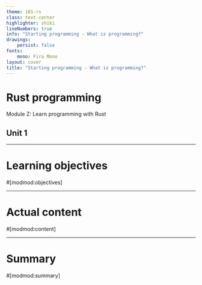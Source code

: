 ```yaml
---
theme: 101-rs
class: text-center
highlighter: shiki
lineNumbers: true
info: "Starting programming - What is programming?"
drawings:
    persist: false
fonts:
    mono: Fira Mono
layout: cover
title: "Starting programming - What is programming?"
---
```


# Rust programming

Module Z: Learn programming with Rust

## Unit 1

---
# Learning objectives

#[modmod:objectives]

---

# Actual content

#[modmod:content]

---

# Summary

#[modmod:summary]
